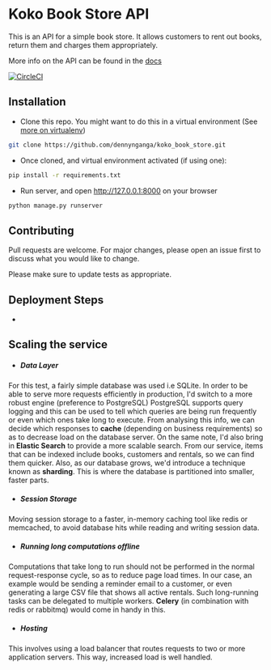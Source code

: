 # Koko Book Store API

This is an API for a simple book store. It allows customers to rent out books, return them and charges them appropriately.

More info on the API can be found in the [docs](http://35.196.160.21:8000/)

[![CircleCI](https://circleci.com/gh/dennynganga/koko_book_store/tree/master.svg?style=svg&circle-token=9ebe3998c371b29a3d007394566d9831a1033ada)](https://circleci.com/gh/dennynganga/koko_book_store/tree/master)

## Installation

-  Clone this repo. You might want to do this in a virtual environment (See [more on virtualenv](https://virtualenv.pypa.io/en/latest/))
```bash
git clone https://github.com/dennynganga/koko_book_store.git
```
- Once cloned, and virtual environment activated (if using one):
```bash
pip install -r requirements.txt
```
- Run server, and open http://127.0.0.1:8000 on your browser
```bash
python manage.py runserver
```

## Contributing
Pull requests are welcome. For major changes, please open an issue first to discuss what you would like to change.

Please make sure to update tests as appropriate.

## Deployment Steps
-

## Scaling the service
 - ##### Data Layer
 For this test, a fairly simple database was used i.e SQLite. In order to be able to serve more requests efficiently in production, I'd switch to a more robust engine (preference to PostgreSQL)
 PostgreSQL supports query logging and this can be used to tell which queries are being run frequently or even which ones take long to execute. From analysing this info, we can decide which responses to **cache** (depending on business requirements) so as to decrease load on the database server.
 On the same note, I'd also bring in **Elastic Search** to provide a more scalable search. From our service, items that can be indexed include books, customers and rentals, so we can find them quicker.
 Also, as our database grows, we'd introduce a technique known as **sharding**. This is where the database is partitioned into smaller, faster parts.
 - ##### Session Storage
 Moving session storage to a faster, in-memory caching tool like redis or memcached, to avoid database hits while reading and writing session data.
 - ##### Running long computations offline
 Computations that take long to run should not be performed in the normal request-response cycle, so as to reduce page load times. In our case, an example would be sending a reminder email to a customer, or even generating a large CSV file that shows all active rentals. Such long-running tasks can be delegated to multiple workers. **Celery** (in combination with redis or rabbitmq) would come in handy in this.
 - ##### Hosting
 This involves using a load balancer that routes requests to two or more application servers. This way, increased load is well handled.